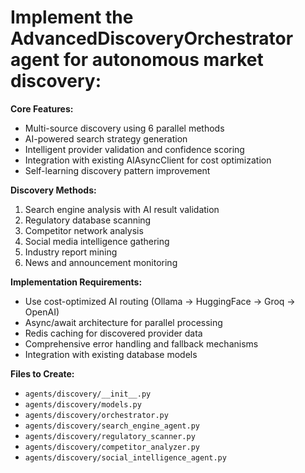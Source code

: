 # Implement the AdvancedDiscoveryOrchestrator agent for autonomous market discovery:

**Core Features:**
- Multi-source discovery using 6 parallel methods
- AI-powered search strategy generation  
- Intelligent provider validation and confidence scoring
- Integration with existing AIAsyncClient for cost optimization
- Self-learning discovery pattern improvement

**Discovery Methods:**
1. Search engine analysis with AI result validation
2. Regulatory database scanning
3. Competitor network analysis 
4. Social media intelligence gathering
5. Industry report mining
6. News and announcement monitoring

**Implementation Requirements:**
- Use cost-optimized AI routing (Ollama → HuggingFace → Groq → OpenAI)
- Async/await architecture for parallel processing
- Redis caching for discovered provider data
- Comprehensive error handling and fallback mechanisms
- Integration with existing database models

**Files to Create:**
- `agents/discovery/__init__.py`
- `agents/discovery/models.py`
- `agents/discovery/orchestrator.py`
- `agents/discovery/search_engine_agent.py`
- `agents/discovery/regulatory_scanner.py`
- `agents/discovery/competitor_analyzer.py`
- `agents/discovery/social_intelligence_agent.py`
